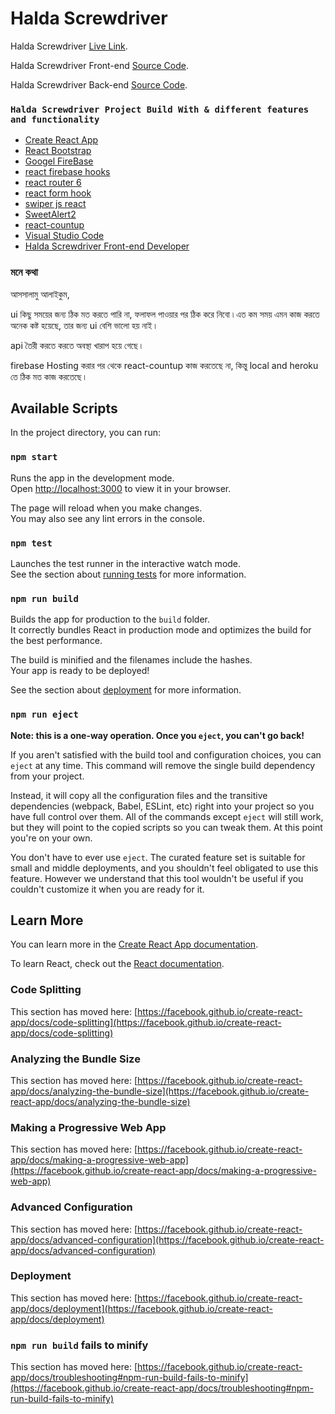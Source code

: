 # Halda Screwdriver

Halda Screwdriver [Live Link](https://halda-screwdriver.web.app/home).

Halda Screwdriver Front-end [Source Code](https://github.com/programming-hero-web-course1/manufacturer-website-client-side-arafathossion).

Halda Screwdriver Back-end [Source Code](https://github.com/programming-hero-web-course1/manufacturer-website-server-side-arafathossion).


### `Halda Screwdriver Project Build With & different features and functionality` 

* [Create React App](https://github.com/facebook/create-react-app)
* [React Bootstrap](https://react-bootstrap.github.io/)
* [Googel FireBase](https://firebase.google.com/)
* [react firebase hooks](https://github.com/CSFrequency/react-firebase-hooks)
* [react router 6](https://reactrouter.com/)
* [react form hook](https://react-hook-form.com/)
* [swiper js react](https://swiperjs.com/react)
* [SweetAlert2](https://sweetalert2.github.io/)
* [react-countup](https://www.npmjs.com/package/react-countup)
* [Visual Studio Code](https://code.visualstudio.com/)
* [Halda Screwdriver Front-end Developer](https://github.com/arafathossion)


### মনে কথা
আসসালামু আলাইকুম,

ui কিছু সময়ের জন্য ঠিক মত করতে পারি না, ফলাফল পাওয়ার পর ঠিক করে নিবো ৷ এত কম সময় এমন কাজ করতে অনেক কষ্ট হয়েছে, তার জন্য ui বেশি ভালো হয় নাই ৷

api তৈরী করতে করতে অবস্থা খারাপ হয়ে গেছে ৷

firebase Hosting করার পর থেকে react-countup কাজ করতেছে না, কিন্তু local and heroku তে ঠিক মত কাজ করতেছে ৷


## Available Scripts

In the project directory, you can run:

### `npm start`

Runs the app in the development mode.\
Open [http://localhost:3000](http://localhost:3000) to view it in your browser.

The page will reload when you make changes.\
You may also see any lint errors in the console.

### `npm test`

Launches the test runner in the interactive watch mode.\
See the section about [running tests](https://facebook.github.io/create-react-app/docs/running-tests) for more information.

### `npm run build`

Builds the app for production to the `build` folder.\
It correctly bundles React in production mode and optimizes the build for the best performance.

The build is minified and the filenames include the hashes.\
Your app is ready to be deployed!

See the section about [deployment](https://facebook.github.io/create-react-app/docs/deployment) for more information.

### `npm run eject`

**Note: this is a one-way operation. Once you `eject`, you can't go back!**

If you aren't satisfied with the build tool and configuration choices, you can `eject` at any time. This command will remove the single build dependency from your project.

Instead, it will copy all the configuration files and the transitive dependencies (webpack, Babel, ESLint, etc) right into your project so you have full control over them. All of the commands except `eject` will still work, but they will point to the copied scripts so you can tweak them. At this point you're on your own.

You don't have to ever use `eject`. The curated feature set is suitable for small and middle deployments, and you shouldn't feel obligated to use this feature. However we understand that this tool wouldn't be useful if you couldn't customize it when you are ready for it.

## Learn More

You can learn more in the [Create React App documentation](https://facebook.github.io/create-react-app/docs/getting-started).

To learn React, check out the [React documentation](https://reactjs.org/).

### Code Splitting

This section has moved here: [https://facebook.github.io/create-react-app/docs/code-splitting](https://facebook.github.io/create-react-app/docs/code-splitting)

### Analyzing the Bundle Size

This section has moved here: [https://facebook.github.io/create-react-app/docs/analyzing-the-bundle-size](https://facebook.github.io/create-react-app/docs/analyzing-the-bundle-size)

### Making a Progressive Web App

This section has moved here: [https://facebook.github.io/create-react-app/docs/making-a-progressive-web-app](https://facebook.github.io/create-react-app/docs/making-a-progressive-web-app)

### Advanced Configuration

This section has moved here: [https://facebook.github.io/create-react-app/docs/advanced-configuration](https://facebook.github.io/create-react-app/docs/advanced-configuration)

### Deployment

This section has moved here: [https://facebook.github.io/create-react-app/docs/deployment](https://facebook.github.io/create-react-app/docs/deployment)

### `npm run build` fails to minify

This section has moved here: [https://facebook.github.io/create-react-app/docs/troubleshooting#npm-run-build-fails-to-minify](https://facebook.github.io/create-react-app/docs/troubleshooting#npm-run-build-fails-to-minify)
